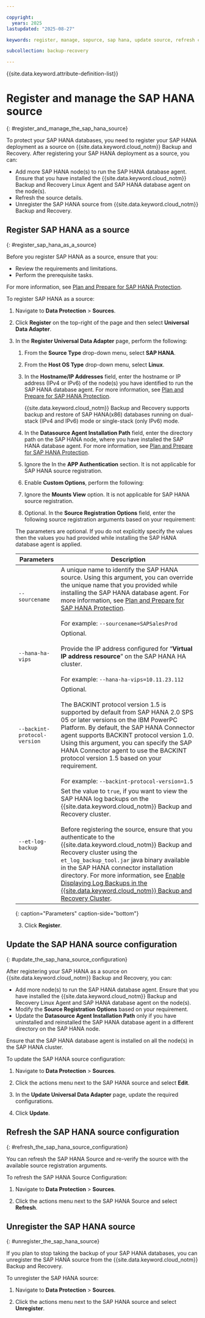 ```yaml
---

copyright:
  years: 2025
lastupdated: "2025-08-27"

keywords: register, manage, sopurce, sap hana, update source, refresh configuration, unregister

subcollection: backup-recovery

---
```


{{site.data.keyword.attribute-definition-list}}

# Register and manage the SAP HANA source
{: #register_and_manage_the_sap_hana_source}

To protect your SAP HANA databases, you need to register your SAP HANA deployment as a source on {{site.data.keyword.cloud_notm}} Backup and Recovery. After registering your SAP HANA deployment as a source, you can:

- Add more SAP HANA node(s) to run the SAP HANA database agent. Ensure that you have installed the {{site.data.keyword.cloud_notm}} Backup and Recovery Linux Agent and SAP HANA database agent on the node(s).
- Refresh the source details.
- Unregister the SAP HANA source from {{site.data.keyword.cloud_notm}} Backup and Recovery.

## Register SAP HANA as a source
{: #register_sap_hana_as_a_source}

Before you register SAP HANA as a source, ensure that you:

- Review the requirements and limitations.
- Perform the prerequisite tasks.

For more information, see [Plan and Prepare for SAP HANA Protection](/docs/backup-recovery?topic=backup-recovery-plan_and_prepare_for_sap_hana_protection).

To register SAP HANA as a source:

1. Navigate to **Data Protection** > **Sources**.

2. Click **Register** on the top-right of the page and then select **Universal Data Adapter**.

3. In the **Register Universal Data Adapter** page, perform the following:

    1. From the **Source Type** drop-down menu, select **SAP HANA**.

    2. From the **Host OS Type** drop-down menu, select **Linux**.

    3. In the **Hostname/IP Addresses** field, enter the hostname or IP address (IPv4 or IPv6) of the node(s) you have identified to run the SAP HANA database agent. For more information, see [Plan and Prepare for SAP HANA Protection](/docs/backup-recovery?topic=backup-recovery-plan_and_prepare_for_sap_hana_protection).

        {{site.data.keyword.cloud_notm}} Backup and Recovery supports backup and restore of SAP HANA(x86) databases running on dual-stack (IPv4 and IPv6) mode or single-stack (only IPv6) mode.

    4. In the **Datasource Agent Installation Path** field, enter the directory path on the SAP HANA node, where you have installed the SAP HANA database agent. For more information, see [Plan and Prepare for SAP HANA Protection](/docs/backup-recovery?topic=backup-recovery-plan_and_prepare_for_sap_hana_protection).

    5. Ignore the In the **APP Authentication** section. It is not applicable for SAP HANA source registration.

    6. Enable **Custom Options**, perform the following:

    1. Ignore the **Mounts View** option. It is not applicable for SAP HANA source registration.

    2. Optional. In the **Source Registration Options** field, enter the following source registration arguments based on your requirement:

    The parameters are optional. If you do not explicitly specify the values then the values you had provided while installing the SAP HANA database agent is applied.

    | Parameters | Description |
    | --- | --- |
    | `--sourcename` | A unique name to identify the SAP HANA source. Using this argument, you can override the unique name that you provided while installing the SAP HANA database agent. For more information, see [Plan and Prepare for SAP HANA Protection](/docs/backup-recovery?topic=backup-recovery-plan_and_prepare_for_sap_hana_protection).<br><br>For example: `--sourcename=SAPSalesProd` |
    | `--hana-ha-vips` | Optional.<br><br>Provide the IP address configured for “**Virtual IP address resource**” on the SAP HANA HA cluster.<br><br>For example: `--hana-ha-vips=10.11.23.112` |
    | `--backint-protocol-version` | Optional.<br><br>The BACKINT protocol version 1.5 is supported by default from SAP HANA 2.0 SPS 05 or later versions on the IBM PowerPC Platform. By default, the SAP HANA Connector agent supports BACKINT protocol version 1.0. Using this argument, you can specify the SAP HANA Connector agent to use the BACKINT protocol version 1.5 based on your requirement.<br><br>For example: `--backint-protocol-version=1.5` |
    | `--et-log-backup` | Set the value to `true`, if you want to view the SAP HANA log backups on the {{site.data.keyword.cloud_notm}} Backup and Recovery cluster.<br><br>Before registering the source, ensure that you authenticate to the {{site.data.keyword.cloud_notm}} Backup and Recovery cluster using the `et_log_backup_tool.jar` java binary available in the SAP HANA connector installation directory. For more information, see [Enable Displaying Log Backups in the {{site.data.keyword.cloud_notm}} Backup and Recovery Cluster](/docs/backup-recovery?topic=backup-recovery-install_and_manage_the_sap_hana_connector_on_x86-64_platform#enable_displaying_log_backups_in_the_cohesity_cluster).|
    {: caption="Parameters" caption-side="bottom"}

    3. Click **Register**.

## Update the SAP HANA source configuration
{: #update_the_sap_hana_source_configuration}

After registering your SAP HANA as a source on {{site.data.keyword.cloud_notm}} Backup and Recovery, you can:

- Add more node(s) to run the SAP HANA database agent. Ensure that you have installed the {{site.data.keyword.cloud_notm}} Backup and Recovery Linux Agent and SAP HANA database agent on the node(s).
- Modify the **Source Registration Options** based on your requirement.
- Update the **Datasource Agent Installation Path** only if you have uninstalled and reinstalled the SAP HANA database agent in a different directory on the SAP HANA node.

Ensure that the SAP HANA database agent is installed on all the node(s) in the SAP HANA cluster.

To update the SAP HANA source configuration:

1. Navigate to **Data Protection** > **Sources**.

2. Click the actions menu next to the SAP HANA source and select **Edit**.

3. In the **Update Universal Data Adapter** page, update the required configurations.

4. Click **Update**.

## Refresh the SAP HANA source configuration
{: #refresh_the_sap_hana_source_configuration}

You can refresh the SAP HANA Source and re-verify the source with the available source registration arguments.

To refresh the SAP HANA Source Configuration:

1. Navigate to **Data Protection** > **Sources**.

2. Click the actions menu next to the SAP HANA Source and select **Refresh**.

## Unregister the SAP HANA source
{: #unregister_the_sap_hana_source}

If you plan to stop taking the backup of your SAP HANA databases, you can unregister the SAP HANA source from the {{site.data.keyword.cloud_notm}} Backup and Recovery.

To unregister the SAP HANA source:

1. Navigate to **Data Protection** > **Sources**.

2. Click the actions menu next to the SAP HANA source and select **Unregister**.

